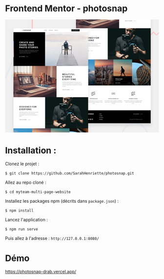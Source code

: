 # Frontend Mentor - photosnap

![Design preview for the myteam website coding challenge](./preview.jpg)

# Installation : 
Clonez le projet :
```
$ git clone https://github.com/SarahHenriette/photosnap.git
```

Allez au repo cloné :
```
$ cd myteam-multi-page-website
```

Installez les packages npm (décrits dans `package.json`) :
```
$ npm install
```

Lancez l'application :
```
$ npm run serve
```

Puis allez à l'adresse : `http://127.0.0.1:8080/`

# Démo 
https://photosnap-drab.vercel.app/
